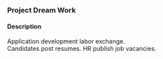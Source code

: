 ﻿### Project Dream Work

#### Description
Application development labor exchange. <br>
Candidates post resumes. HR publish job vacancies. <br>
